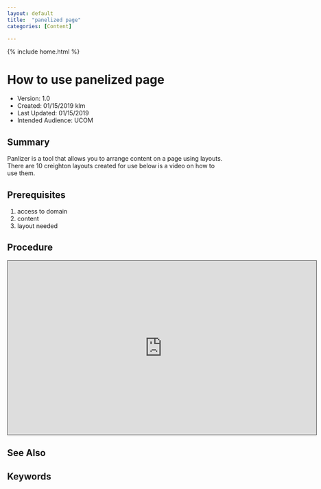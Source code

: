 ```yaml
---
layout: default
title:  "panelized page"
categories: [Content] 

---
```

{% include home.html %}
# How to use panelized page
* Version: 1.0
* Created: 01/15/2019 klm
* Last Updated: 01/15/2019
* Intended Audience: UCOM

## Summary

Panlizer is a tool that allows you to arrange content on a page using layouts. There are 10 creighton layouts created for use below is a video on how to use them.

## Prerequisites

 1. access to domain
 2. content
 3. layout needed

## Procedure
<iframe src="https://bluecast.hosted.panopto.com/Panopto/Pages/Embed.aspx?id=ce8de2ec-ae7c-428f-af2c-a95401330782&v=1" width="720" height="405" style="padding: 0px; border: 1px solid #464646;" frameborder="0" allowfullscreen allow="autoplay"></iframe>


## See Also


## Keywords



